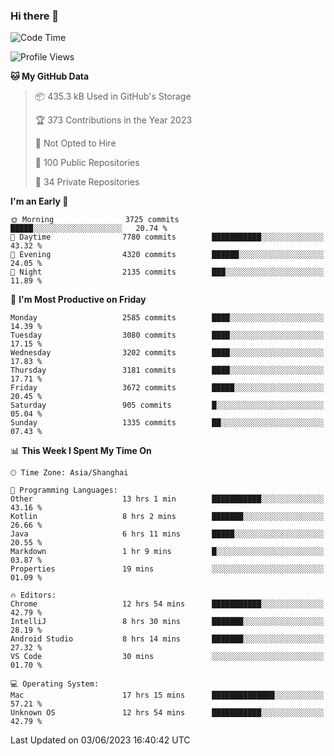 ### Hi there 👋

<!--
**qbosen/qbosen** is a ✨ _special_ ✨ repository because its `README.md` (this file) appears on your GitHub profile.

Here are some ideas to get you started:

- 🔭 I’m currently working on ...
- 🌱 I’m currently learning ...
- 👯 I’m looking to collaborate on ...
- 🤔 I’m looking for help with ...
- 💬 Ask me about ...
- 📫 How to reach me: ...
- 😄 Pronouns: ...
- ⚡ Fun fact: ...
-->

<!--START_SECTION:waka-->
![Code Time](http://img.shields.io/badge/Code%20Time-2%2C111%20hrs%2036%20mins-blue)

![Profile Views](http://img.shields.io/badge/Profile%20Views-0-blue)

**🐱 My GitHub Data** 

> 📦 435.3 kB Used in GitHub's Storage 
 > 
> 🏆 373 Contributions in the Year 2023
 > 
> 🚫 Not Opted to Hire
 > 
> 📜 100 Public Repositories 
 > 
> 🔑 34 Private Repositories 
 > 
**I'm an Early 🐤** 

```text
🌞 Morning                3725 commits        █████░░░░░░░░░░░░░░░░░░░░   20.74 % 
🌆 Daytime                7780 commits        ███████████░░░░░░░░░░░░░░   43.32 % 
🌃 Evening                4320 commits        ██████░░░░░░░░░░░░░░░░░░░   24.05 % 
🌙 Night                  2135 commits        ███░░░░░░░░░░░░░░░░░░░░░░   11.89 % 
```
📅 **I'm Most Productive on Friday** 

```text
Monday                   2585 commits        ████░░░░░░░░░░░░░░░░░░░░░   14.39 % 
Tuesday                  3080 commits        ████░░░░░░░░░░░░░░░░░░░░░   17.15 % 
Wednesday                3202 commits        ████░░░░░░░░░░░░░░░░░░░░░   17.83 % 
Thursday                 3181 commits        ████░░░░░░░░░░░░░░░░░░░░░   17.71 % 
Friday                   3672 commits        █████░░░░░░░░░░░░░░░░░░░░   20.45 % 
Saturday                 905 commits         █░░░░░░░░░░░░░░░░░░░░░░░░   05.04 % 
Sunday                   1335 commits        ██░░░░░░░░░░░░░░░░░░░░░░░   07.43 % 
```


📊 **This Week I Spent My Time On** 

```text
🕑︎ Time Zone: Asia/Shanghai

💬 Programming Languages: 
Other                    13 hrs 1 min        ███████████░░░░░░░░░░░░░░   43.16 % 
Kotlin                   8 hrs 2 mins        ███████░░░░░░░░░░░░░░░░░░   26.66 % 
Java                     6 hrs 11 mins       █████░░░░░░░░░░░░░░░░░░░░   20.55 % 
Markdown                 1 hr 9 mins         █░░░░░░░░░░░░░░░░░░░░░░░░   03.87 % 
Properties               19 mins             ░░░░░░░░░░░░░░░░░░░░░░░░░   01.09 % 

🔥 Editors: 
Chrome                   12 hrs 54 mins      ███████████░░░░░░░░░░░░░░   42.79 % 
IntelliJ                 8 hrs 30 mins       ███████░░░░░░░░░░░░░░░░░░   28.19 % 
Android Studio           8 hrs 14 mins       ███████░░░░░░░░░░░░░░░░░░   27.32 % 
VS Code                  30 mins             ░░░░░░░░░░░░░░░░░░░░░░░░░   01.70 % 

💻 Operating System: 
Mac                      17 hrs 15 mins      ██████████████░░░░░░░░░░░   57.21 % 
Unknown OS               12 hrs 54 mins      ███████████░░░░░░░░░░░░░░   42.79 % 
```


 Last Updated on 03/06/2023 16:40:42 UTC
<!--END_SECTION:waka-->
